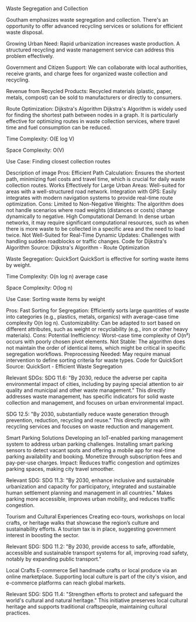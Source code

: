 Waste Segregation and Collection

Goutham emphasizes waste segregation and collection. There's an opportunity to offer advanced recycling services or solutions for efficient waste disposal.

Growing Urban Need: Rapid urbanization increases waste production. A structured recycling and waste management service can address this problem effectively.

Government and Citizen Support: We can collaborate with local authorities, receive grants, and charge fees for organized waste collection and recycling.

Revenue from Recycled Products: Recycled materials (plastic, paper, metals, compost) can be sold to manufacturers or directly to consumers.

Route Optimization: Dijkstra's Algorithm
Dijkstra's Algorithm is widely used for finding the shortest path between nodes in a graph. It is particularly effective for optimizing routes in waste collection services, where travel time and fuel consumption can be reduced.

Time Complexity: O(E log V)

Space Complexity: O(V)

Use Case: Finding closest collection routes

Description of image
Pros:
Efficient Path Calculation: Ensures the shortest path, minimizing fuel costs and travel time, which is crucial for daily waste collection routes.
Works Effectively for Large Urban Areas: Well-suited for areas with a well-structured road network.
Integration with GPS: Easily integrates with modern navigation systems to provide real-time route optimization.
Cons:
Limited to Non-Negative Weights: The algorithm does not handle scenarios where road weights (distances or costs) change dynamically to negative.
High Computational Demand: In dense urban networks, it may require significant computational resources, such as when there is more waste to be collected in a specific area and the need to load twice.
Not Well-Suited for Real-Time Dynamic Updates: Challenges with handling sudden roadblocks or traffic changes.
Code for Dijkstra's Algorithm
Source: Dijkstra's Algorithm - Route Optimization

Waste Segregation: QuickSort
QuickSort is effective for sorting waste items by weight.

Time Complexity: O(n log n) average case

Space Complexity: O(log n)

Use Case: Sorting waste items by weight

Pros:
Fast Sorting for Segregation: Efficiently sorts large quantities of waste into categories (e.g., plastics, metals, organics) with average-case time complexity O(n log n).
Customizability: Can be adapted to sort based on different attributes, such as weight or recyclability (e.g., iron or other heavy materials).
Cons:
Potential Inefficiency: Worst-case time complexity of O(n²) occurs with poorly chosen pivot elements.
Not Stable: The algorithm does not maintain the order of identical items, which might be critical in specific segregation workflows.
Preprocessing Needed: May require manual intervention to define sorting criteria for waste types.
Code for QuickSort
Source: QuickSort - Efficient Waste Segregation

Relevant SDGs:
SDG 11.6: "By 2030, reduce the adverse per capita environmental impact of cities, including by paying special attention to air quality and municipal and other waste management." This directly addresses waste management, has specific indicators for solid waste collection and management, and focuses on urban environmental impact.

SDG 12.5: "By 2030, substantially reduce waste generation through prevention, reduction, recycling and reuse." This directly aligns with recycling services and focuses on waste reduction and management.

Smart Parking Solutions
Developing an IoT-enabled parking management system to address urban parking challenges. Installing smart parking sensors to detect vacant spots and offering a mobile app for real-time parking availability and booking. Monetize through subscription fees and pay-per-use charges. Impact: Reduces traffic congestion and optimizes parking spaces, making city travel smoother.

Relevant SDG:
SDG 11.3: "By 2030, enhance inclusive and sustainable urbanization and capacity for participatory, integrated and sustainable human settlement planning and management in all countries." Makes parking more accessible, improves urban mobility, and reduces traffic congestion.

Tourism and Cultural Experiences
Creating eco-tours, workshops on local crafts, or heritage walks that showcase the region’s culture and sustainability efforts. A tourism tax is in place, suggesting government interest in boosting the sector.

Relevant SDG:
SDG 11.2: "By 2030, provide access to safe, affordable, accessible and sustainable transport systems for all, improving road safety, notably by expanding public transport."

Local Crafts E-commerce
Sell handmade crafts or local produce via an online marketplace. Supporting local culture is part of the city's vision, and e-commerce platforms can reach global markets.

Relevant SDG:
SDG 11.4: "Strengthen efforts to protect and safeguard the world's cultural and natural heritage." This initiative preserves local cultural heritage and supports traditional craftspeople, maintaining cultural practices.
